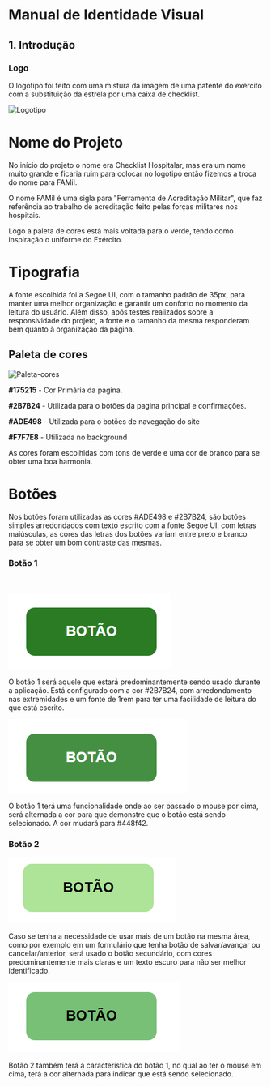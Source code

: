 # Manual de Identidade Visual
## 1. Introdução
### Logo

O logotipo foi feito com uma mistura da imagem de uma patente do exército com a substituição da estrela por uma caixa de checklist. 



![Logotipo](https://raw.githubusercontent.com/fga-eps-mds/2021-1-hospitalar/main/assets/logo-2021.jpg)


# Nome do Projeto

No início do projeto o nome era Checklist Hospitalar, mas era um nome muito grande e ficaria ruim para colocar no logotipo então fizemos a troca do nome para FAMil.

O nome FAMil é uma sigla para "Ferramenta de Acreditação Militar", que faz referência ao trabalho de acreditação feito pelas forças militares nos hospitais.

Logo a paleta de cores está mais voltada para o verde, tendo como inspiração o uniforme do Exército.

# Tipografia

A fonte escolhida foi a Segoe UI, com o tamanho padrão de 35px, para manter uma melhor organização e garantir um conforto no momento da leitura do usuário. Além disso, após testes realizados sobre a responsividade do projeto, a fonte e o tamanho da mesma responderam bem quanto à organização da página.


## Paleta de cores

![Paleta-cores](https://imgur.com/yvMUCgs.jpg)

**#175215** - Cor Primária da pagina.

**#2B7B24** - Utilizada para o botões da pagina principal e confirmações.

**#ADE498** - Utilizada para o botões de navegação do site

**#F7F7E8** - Utilizada no background

As cores foram escolhidas com tons de verde e uma cor de branco para se obter uma boa harmonia.

# Botões 

Nos botões foram utilizadas as cores #ADE498 e #2B7B24, são botões simples arredondados com texto escrito com a fonte Segoe UI, com letras maiúsculas, as cores das letras dos botões variam entre preto e branco para se obter um bom contraste das mesmas.

### Botão 1

<br>


![Botão 1](botao_1.png)
<br>

O botão 1 será aquele que estará predominantemente sendo usado durante a aplicação. Está configurado com a cor #2B7B24, com arredondamento nas extremidades  e um fonte de 1rem para ter uma facilidade de leitura do que está escrito.


![Botão 1 Selecionao](botao_1_selecionado.png)

O botão 1 terá uma funcionalidade onde ao ser passado o mouse por cima, será alternada a cor para que demonstre que o botão está sendo selecionado. A cor mudará para #448f42.

### Botão 2



![Botão 2](botao_2.png)


Caso se tenha a necessidade de usar mais de um botão na mesma área, como por exemplo em um formulário que tenha botão de salvar/avançar ou cancelar/anterior, será usado o botão secundário, com cores predominantemente mais claras e um texto escuro para não ser melhor identificado.

![Botão 2 Selecionado](botao_2_selecionado.png)

Botão 2 também terá a característica do botão 1, no qual ao ter o mouse em cima, terá a cor alternada para indicar que está sendo selecionado.




